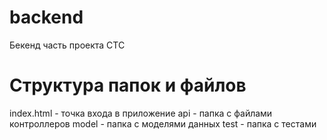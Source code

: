 # backend
Бекенд часть проекта CTC


# Структура папок и файлов       

index.html - точка входа в приложение
api - папка с файлами контроллеров
model - папка с моделями данных
test - папка с тестами
